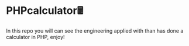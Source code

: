 # PHPcalculator🖩
In this repo you will can see the engineering applied with than has done a calculator in PHP, enjoy!

